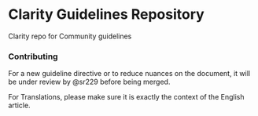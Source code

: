 # Clarity Guidelines Repository
Clarity repo for Community guidelines

### Contributing

For a new guideline directive or to reduce nuances on the document,
it will be under review by @sr229 before being merged. 

For Translations, please make sure it is exactly the context of the English article.

